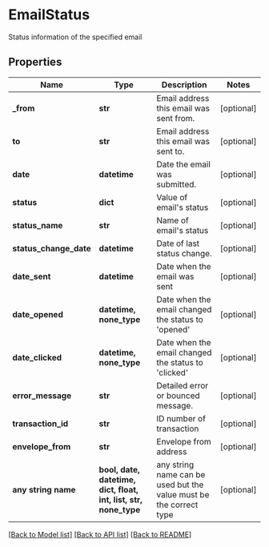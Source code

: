 # EmailStatus

Status information of the specified email

## Properties
Name | Type | Description | Notes
------------ | ------------- | ------------- | -------------
**_from** | **str** | Email address this email was sent from. | [optional] 
**to** | **str** | Email address this email was sent to. | [optional] 
**date** | **datetime** | Date the email was submitted. | [optional] 
**status** | **dict** | Value of email&#39;s status | [optional] 
**status_name** | **str** | Name of email&#39;s status | [optional] 
**status_change_date** | **datetime** | Date of last status change. | [optional] 
**date_sent** | **datetime** | Date when the email was sent | [optional] 
**date_opened** | **datetime, none_type** | Date when the email changed the status to &#39;opened&#39; | [optional] 
**date_clicked** | **datetime, none_type** | Date when the email changed the status to &#39;clicked&#39; | [optional] 
**error_message** | **str** | Detailed error or bounced message. | [optional] 
**transaction_id** | **str** | ID number of transaction | [optional] 
**envelope_from** | **str** | Envelope from address | [optional] 
**any string name** | **bool, date, datetime, dict, float, int, list, str, none_type** | any string name can be used but the value must be the correct type | [optional]

[[Back to Model list]](../README.md#documentation-for-models) [[Back to API list]](../README.md#documentation-for-api-endpoints) [[Back to README]](../README.md)


